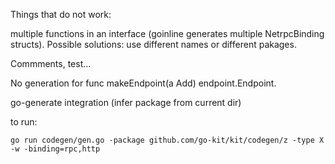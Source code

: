 Things that do not work:

multiple functions in an interface (goinline generates multiple NetrpcBinding structs).
Possible solutions: use different names or different pakages.

Commments, test...

No generation for
func makeEndpoint(a Add) endpoint.Endpoint.

go-generate integration (infer package from current dir)


to run:

`go run codegen/gen.go -package github.com/go-kit/kit/codegen/z -type X -w -binding=rpc,http`

